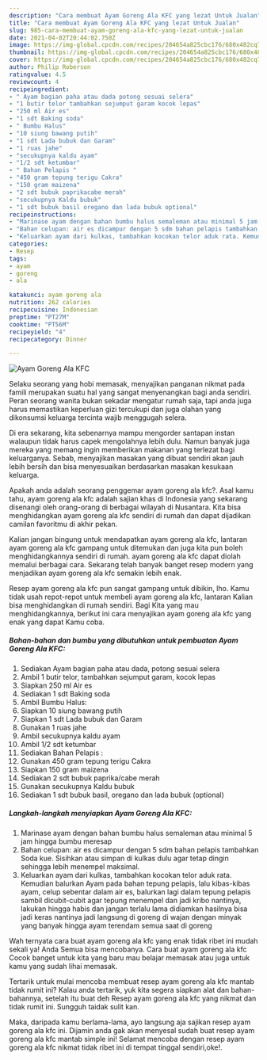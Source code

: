 ```yaml
---
description: "Cara membuat Ayam Goreng Ala KFC yang lezat Untuk Jualan"
title: "Cara membuat Ayam Goreng Ala KFC yang lezat Untuk Jualan"
slug: 985-cara-membuat-ayam-goreng-ala-kfc-yang-lezat-untuk-jualan
date: 2021-04-02T20:44:02.750Z
image: https://img-global.cpcdn.com/recipes/204654a825cbc176/680x482cq70/ayam-goreng-ala-kfc-foto-resep-utama.jpg
thumbnail: https://img-global.cpcdn.com/recipes/204654a825cbc176/680x482cq70/ayam-goreng-ala-kfc-foto-resep-utama.jpg
cover: https://img-global.cpcdn.com/recipes/204654a825cbc176/680x482cq70/ayam-goreng-ala-kfc-foto-resep-utama.jpg
author: Philip Roberson
ratingvalue: 4.5
reviewcount: 4
recipeingredient:
- " Ayam bagian paha atau dada potong sesuai selera"
- "1 butir telor tambahkan sejumput garam kocok lepas"
- "250 ml Air es"
- "1 sdt Baking soda"
- " Bumbu Halus"
- "10 siung bawang putih"
- "1 sdt Lada bubuk dan Garam"
- "1 ruas jahe"
- "secukupnya kaldu ayam"
- "1/2 sdt ketumbar"
- " Bahan Pelapis "
- "450 gram tepung terigu Cakra"
- "150 gram maizena"
- "2 sdt bubuk paprikacabe merah"
- "secukupnya Kaldu bubuk"
- "1 sdt bubuk basil oregano dan lada bubuk optional"
recipeinstructions:
- "Marinase ayam dengan bahan bumbu halus semaleman atau minimal 5 jam hingga bumbu meresap"
- "Bahan celupan: air es dicampur dengan 5 sdm bahan pelapis tambahkan Soda kue. Sisihkan atau simpan di kulkas dulu agar tetap dingin sehingga lebih menempel maksimal."
- "Keluarkan ayam dari kulkas, tambahkan kocokan telor aduk rata. Kemudian balurkan Ayam pada bahan tepung pelapis, lalu kibas-kibas ayam, celup sebentar dalam air es, balurkan lagi dalam tepung pelapis sambil dicubit-cubit agar tepung menempel dan jadi kribo nantinya, lakukan hingga habis dan jangan terlalu lama didiamkan hasilnya bisa jadi keras nantinya jadi langsung di goreng di wajan dengan minyak yang banyak hingga ayam terendam semua saat di goreng"
categories:
- Resep
tags:
- ayam
- goreng
- ala

katakunci: ayam goreng ala 
nutrition: 262 calories
recipecuisine: Indonesian
preptime: "PT27M"
cooktime: "PT56M"
recipeyield: "4"
recipecategory: Dinner

---
```



![Ayam Goreng Ala KFC](https://img-global.cpcdn.com/recipes/204654a825cbc176/680x482cq70/ayam-goreng-ala-kfc-foto-resep-utama.jpg)

Selaku seorang yang hobi memasak, menyajikan panganan nikmat pada famili merupakan suatu hal yang sangat menyenangkan bagi anda sendiri. Peran seorang  wanita bukan sekadar mengatur rumah saja, tapi anda juga harus memastikan keperluan gizi tercukupi dan juga olahan yang dikonsumsi keluarga tercinta wajib menggugah selera.

Di era  sekarang, kita sebenarnya mampu mengorder santapan instan walaupun tidak harus capek mengolahnya lebih dulu. Namun banyak juga mereka yang memang ingin memberikan makanan yang terlezat bagi keluarganya. Sebab, menyajikan masakan yang dibuat sendiri akan jauh lebih bersih dan bisa menyesuaikan berdasarkan masakan kesukaan keluarga. 



Apakah anda adalah seorang penggemar ayam goreng ala kfc?. Asal kamu tahu, ayam goreng ala kfc adalah sajian khas di Indonesia yang sekarang disenangi oleh orang-orang di berbagai wilayah di Nusantara. Kita bisa menghidangkan ayam goreng ala kfc sendiri di rumah dan dapat dijadikan camilan favoritmu di akhir pekan.

Kalian jangan bingung untuk mendapatkan ayam goreng ala kfc, lantaran ayam goreng ala kfc gampang untuk ditemukan dan juga kita pun boleh menghidangkannya sendiri di rumah. ayam goreng ala kfc dapat diolah memalui berbagai cara. Sekarang telah banyak banget resep modern yang menjadikan ayam goreng ala kfc semakin lebih enak.

Resep ayam goreng ala kfc pun sangat gampang untuk dibikin, lho. Kamu tidak usah repot-repot untuk membeli ayam goreng ala kfc, lantaran Kalian bisa menghidangkan di rumah sendiri. Bagi Kita yang mau menghidangkannya, berikut ini cara menyajikan ayam goreng ala kfc yang enak yang dapat Kamu coba.

<!--inarticleads1-->

##### Bahan-bahan dan bumbu yang dibutuhkan untuk pembuatan Ayam Goreng Ala KFC:

1. Sediakan  Ayam bagian paha atau dada, potong sesuai selera
1. Ambil 1 butir telor, tambahkan sejumput garam, kocok lepas
1. Siapkan 250 ml Air es
1. Sediakan 1 sdt Baking soda
1. Ambil  Bumbu Halus:
1. Siapkan 10 siung bawang putih
1. Siapkan 1 sdt Lada bubuk dan Garam
1. Gunakan 1 ruas jahe
1. Ambil secukupnya kaldu ayam
1. Ambil 1/2 sdt ketumbar
1. Sediakan  Bahan Pelapis :
1. Gunakan 450 gram tepung terigu Cakra
1. Siapkan 150 gram maizena
1. Sediakan 2 sdt bubuk paprika/cabe merah
1. Gunakan secukupnya Kaldu bubuk
1. Sediakan 1 sdt bubuk basil, oregano dan lada bubuk (optional)




<!--inarticleads2-->

##### Langkah-langkah menyiapkan Ayam Goreng Ala KFC:

1. Marinase ayam dengan bahan bumbu halus semaleman atau minimal 5 jam hingga bumbu meresap
1. Bahan celupan: air es dicampur dengan 5 sdm bahan pelapis tambahkan Soda kue. Sisihkan atau simpan di kulkas dulu agar tetap dingin sehingga lebih menempel maksimal.
1. Keluarkan ayam dari kulkas, tambahkan kocokan telor aduk rata. Kemudian balurkan Ayam pada bahan tepung pelapis, lalu kibas-kibas ayam, celup sebentar dalam air es, balurkan lagi dalam tepung pelapis sambil dicubit-cubit agar tepung menempel dan jadi kribo nantinya, lakukan hingga habis dan jangan terlalu lama didiamkan hasilnya bisa jadi keras nantinya jadi langsung di goreng di wajan dengan minyak yang banyak hingga ayam terendam semua saat di goreng




Wah ternyata cara buat ayam goreng ala kfc yang enak tidak ribet ini mudah sekali ya! Anda Semua bisa mencobanya. Cara buat ayam goreng ala kfc Cocok banget untuk kita yang baru mau belajar memasak atau juga untuk kamu yang sudah lihai memasak.

Tertarik untuk mulai mencoba membuat resep ayam goreng ala kfc mantab tidak rumit ini? Kalau anda tertarik, yuk kita segera siapkan alat dan bahan-bahannya, setelah itu buat deh Resep ayam goreng ala kfc yang nikmat dan tidak rumit ini. Sungguh taidak sulit kan. 

Maka, daripada kamu berlama-lama, ayo langsung aja sajikan resep ayam goreng ala kfc ini. Dijamin anda gak akan menyesal sudah buat resep ayam goreng ala kfc mantab simple ini! Selamat mencoba dengan resep ayam goreng ala kfc nikmat tidak ribet ini di tempat tinggal sendiri,oke!.

